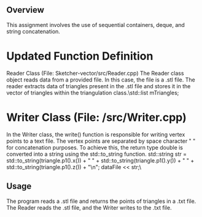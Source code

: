 ## Overview
This assignment involves the use of sequential containers, deque, and string concatenation.

# Updated Function Definition
Reader Class (File: Sketcher-vector/src/Reader.cpp)
The Reader class object reads data from a provided file. In this case, the file is a .stl file. The reader extracts data of triangles present in  the .stl file and stores it in the vector of triangles within the triangulation class.\std::list<Triangle> mTriangles;
# Writer Class (File: /src/Writer.cpp)
In the Writer class, the write() function is responsible for writing vertex points to a text file. The vertex points are separated by space character " " for concatenation purposes. To achieve this, the return type double is converted into a string using the std::to_string function.
std::string str = std::to_string(triangle.p1().x()) + " " + std::to_string(triangle.p1().y()) + " " + std::to_string(triangle.p1().z()) + "\n";
dataFile << str;\
## Usage
The program reads a .stl file and returns the points of triangles in a .txt file. The Reader reads the .stl file, and the Writer writes to the .txt file.
